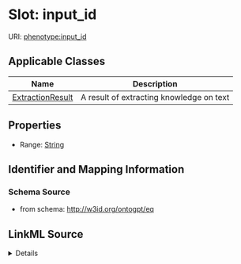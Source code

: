 # Slot: input_id

URI: [phenotype:input_id](http://w3id.org/ontogpt/phenotype/input_id)



<!-- no inheritance hierarchy -->




## Applicable Classes

| Name | Description |
| --- | --- |
[ExtractionResult](ExtractionResult.md) | A result of extracting knowledge on text






## Properties

* Range: [String](String.md)







## Identifier and Mapping Information







### Schema Source


* from schema: http://w3id.org/ontogpt/eq




## LinkML Source

<details>
```yaml
name: input_id
from_schema: http://w3id.org/ontogpt/eq
rank: 1000
alias: input_id
owner: ExtractionResult
domain_of:
- ExtractionResult
range: string

```
</details>